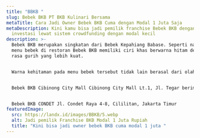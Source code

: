 ```yaml
---
title: "BBKB "
slug: Bebek BKB PT BKB Kulinari Bersama
metaTitle: Cara Jadi Owner Bebek BKB Cuma dengan Modal 1 Juta Saja
metaDescription: Kini kamu bisa jadi pemilik franchise Bebek BKB dengan
  investasi lewat sistem crowdfunding dengan modal kecil
description: >-
  Bebek BKB merupakan singkatan dari Bebek Kepahiang Babase. Seperti namanya,
  menu bebek di restoran Bebek BKB memiliki ciri khas berwarna hitam dengan cita
  rasa gurih yang lebih kuat.


  Warna kehitaman pada menu bebek tersebut tidak lain berasal dari olahan buah kepahiang, atau yang lebih umum dikenal dengan sebutan buah keluwak. Pada proses pembuatannya, daging bebek dimarinasi selama 24 jam menggunakan sari buah kepahiang serta 21 macam bumbu rempah lainnya. Setelah dimarinasi, kemudian direbus dengan api kecil selama 3 jam hingga seluruh bumbunya meresap sampai ke tulang. Inilah yang menghasilkan cita rasa yang khas pada menu hidangan Bebek BKB.


  Bebek BKB Cibinong City Mall Cibinong City Mall Lt.1, Jl. Tegar beriman no. 1, Pakansari, Cibinong, Bogor, Jawa Barat 16915, Indonesia


  Bebek BKB CONDET Jl. Condet Raya 4-8, Cililitan, Jakarta Timur
featuredImage:
  src: https://landx.id/images/BBKB/5.webp
  alt: Jadi pemilik Franchise BKB Modal 1 Juta Rupiah
  title: "Kini bisa jadi owner bebek BKB cuma modal 1 juta "
---
```

